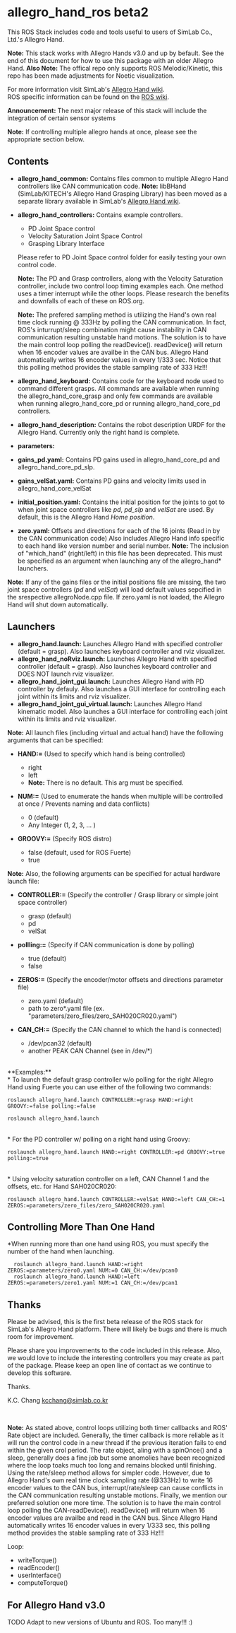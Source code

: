 allegro_hand_ros beta2
======================

This ROS Stack includes code and tools useful to users of SimLab Co., Ltd.'s Allegro Hand.<br>


**Note:** This stack works with Allegro Hands v3.0 and up by befault.
See the end of this document for how to use this package with an older Allegro Hand.
**Also Note:** The offical repo only supports ROS Melodic/Kinetic, this repo has been made adjustments for Noetic visualization.


For more information visit SimLab's [Allegro Hand wiki](http://www.simlab.co.kr/AllegroHand/wiki).<br>
ROS specific information can be found on the [ROS wiki](http://www.ros.org/wiki/allegro_hand_ros).


**Announcement:** The next major release of this stack will include the integration of certain sensor systems

**Note:** If controlling multiple allegro hands at once, please see the appropriate section below.


Contents
--------
* **allegro_hand_common:** Contains files common to multiple Allegro Hand controllers like CAN communication code.
  **Note:** libBHand (SimLab/KITECH's Allegro Hand Grasping Library) has been moved as a separate library available in SimLab's [Allegro Hand wiki](http://www.simlab.co.kr/AllegroHand/wiki).

* **allegro_hand_controllers:** Contains example controllers. 
    * PD Joint Space control
    * Velocity Saturation Joint Space Control
    * Grasping Library Interface
    
   Please refer to PD Joint Space control folder for easily testing your own control code.
  
  **Note:** The PD and Grasp controllers, along with the Velocity Saturation controller, include two control loop timing examples each. One method uses a timer interrupt while the other loops. Please research the benefits and downfalls of each of these on ROS.org.
  
  **Note:** The prefered sampling method is utilizing the Hand's own real time clock running @ 333Hz by polling the CAN communication. In fact, ROS's inturrupt/sleep combination might cause instability in CAN communication resulting unstable hand motions. The solution is to have the main control loop polling the readDevice(). readDevice() will return when 16 encoder values are availbe in the CAN bus. Allegro Hand automatically writes 16 encoder values in every 1/333 sec. Notice that this polling method provides the stable sampling rate of 333 Hz!!!
  
* **allegro_hand_keyboard:** Contains code for the keyboard node used to command different grasps. All commands are available when running the allegro_hand_core_grasp and only few commands are available when running allegro_hand_core_pd or running allegro_hand_core_pd controllers.

* **allegro_hand_description:** Contains the robot description URDF for the Allegro Hand. Currently only the right hand is complete.
      
  
* **parameters:**
 * **gains_pd.yaml:** Contains PD gains used in allegro_hand_core_pd and allegro_hand_core_pd_slp.
 * **gains_velSat.yaml:** Contains PD gains and velocity limits used in allegro_hand_core_velSat
 * **initial_position.yaml:** Contains the initial position for the joints to got to when joint space controllers like *pd*, *pd_slp* and *velSat* are used. By default, this is the Allegro Hand *Home position*.
 * **zero.yaml:** Offsets and directions for each of the 16 joints (Read in by the CAN communication code) Also includes Allegro Hand info specific to each hand like version number and serial number.
 **Note:** The inclusion of "which_hand" (right/left) in this file has been deprecated. This must be specified as an argument when launching any of the allegro_hand* launchers.
  
  **Note:** If any of the gains files or the initial positions file are missing, the two joint space controllers (*pd* and *velSat*) will load default values sepcified in the srespective allegroNode.cpp file. If zero.yaml is not loaded, the Allegro Hand will shut down automatically.
  
Launchers
---------
  * **allegro_hand.launch:** Launches Allegro Hand with specified controller (default = grasp). Also launches keyboard controller and rviz visualizer.
  * **allegro_hand_noRviz.launch:** Launches Allegro Hand with specified controller (default = grasp). Also launches keyboard controller and DOES NOT launch rviz visualizer.  
  * **allegro_hand_joint_gui.launch:** Launches Allegro Hand with PD controller by defauly. Also launches a GUI interface for controlling each joint within its limits and rviz visualizer.
  * **allegro_hand_joint_gui_virtual.launch:** Launches Allegro Hand kinematic model. Also launches a GUI interface for controlling each joint within its limits and rviz visualizer.
  
**Note:** All launch files (including virtual and actual hand) have the following arguments that can be specified:
      
  * **HAND:=** (Used to specify which hand is being controlled)
    * right
    * left
    * **Note:** There is no default. This arg must be specified.
    
  * **NUM:=** (Used to enumerate the hands when multiple will be controlled at once / Prevents naming and data conflicts)
    * 0 (default)
    * Any Integer (1, 2, 3, ... )   
      
  * **GROOVY:=** (Specify ROS distro)
    * false (default, used for ROS Fuerte)
    * true  
    
**Note:** Also, the following arguments can be specified for actual hardware launch file:

  * **CONTROLLER:=** (Specify the controller / Grasp library or simple joint space controller)
    * grasp (default)
    * pd
    * velSat

  * **pollling:=** (Specify if CAN communication is done by polling)
    * true (default)
    * false
     
  * **ZEROS:=** (Specify the encoder/motor offsets and directions parameter file)
    * zero.yaml (default)
    * path to zero*.yaml file (ex. "parameters/zero_files/zero_SAH020CR020.yaml")
    
  * **CAN_CH:=** (Specify the CAN channel to which the hand is connected)
    * /dev/pcan32 (default)
    * another PEAK CAN Channel (see in /dev/*)
     
    

<br>
**Examples:**<br>
* To launch the default grasp controller w/o polling for the right Allegro Hand using Fuerte you can use either of the following two commands:

```
roslaunch allegro_hand.launch CONTROLLER:=grasp HAND:=right GROOVY:=false polling:=false
```
```
roslaunch allegro_hand.launch
```  
 
<br> 
* For the PD controller w/ polling on a right hand using Groovy:

```
roslaunch allegro_hand.launch HAND:=right CONTROLLER:=pd GROOVY:=true polling:=true
```   

<br> 
* Using velocity saturation controller on a left, CAN Channel 1 and the offsets, etc. for Hand SAH020CR020:

```
roslaunch allegro_hand.launch CONTROLLER:=velSat HAND:=left CAN_CH:=1 ZEROS:=parameters/zero_files/zero_SAH020CR020.yaml
```   
    
Controlling More Than One Hand
------------------------------

*When running more than one hand using ROS, you must specify the number of the hand when launching.

```
  roslaunch allegro_hand.launch HAND:=right ZEROS:=parameters/zero0.yaml NUM:=0 CAN_CH:=/dev/pcan0 
  roslaunch allegro_hand.launch HAND:=left  ZEROS:=parameters/zero1.yaml NUM:=1 CAN_CH:=/dev/pcan1
```    
    
Thanks
------    
Please be advised, this is the first beta release of the ROS stack for SimLab's Allegro Hand platform. There will likely be bugs and there is much room for improvement. 

Please share you improvements to the code included in this release. Also, we would love to include the interesting controllers you may create as part of the package. Please keep an open line of contact as we continue to develop this software.

Thanks.

K.C. Chang <kcchang@simlab.co.kr>



<br>
 
**Note:** As stated above, control loops utilizing both timer callbacks and ROS' Rate object are included. Generally, the timer callback is more reliable as it will run the control code in a new thread if the previous iteration fails to end within the given crol period. The rate object, aling with a spinOnce() and a sleep, generally does a fine job but some anomolies have been recognized where the loop toaks much too long and remains blocked until finishing. Using the rate/sleep method allows for simpler code. However, due to Allegro Hand's own real time clock sampling rate (@333Hz) to write 16 encoder values to the CAN bus, interrupt/rate/sleep can cause conflicts in the CAN communication resulting unstable motions. Finally, we mention our preferred solution one more time. The solution is to have the main control loop polling the CAN-readDevice(). readDevice() will return when 16 encoder values are availbe and read in the CAN bus. Since Allegro Hand automatically writes 16 encoder values in every 1/333 sec, this polling method provides the stable sampling rate of 333 Hz!!! 

Loop:
* writeTorque()
* readEncoder()
* userInterface()
* computeTorque()
 
For Allegro Hand v3.0
---------------------

TODO
Adapt to new versions of Ubuntu and ROS. Too many!!! :)
